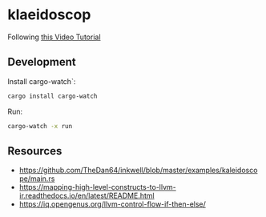 # klaeidoscop

Following [this Video Tutorial](https://www.youtube.com/watch?v=XOOBL3bhFHs&list=PLkpGh2gaaueyzEAn07jf44LdscDeWRyzy&index=1)

## Development

Install cargo-watch`:

```bash
cargo install cargo-watch
```

Run:

```bash
cargo-watch -x run
```

## Resources

- https://github.com/TheDan64/inkwell/blob/master/examples/kaleidoscope/main.rs
- https://mapping-high-level-constructs-to-llvm-ir.readthedocs.io/en/latest/README.html
- https://iq.opengenus.org/llvm-control-flow-if-then-else/
